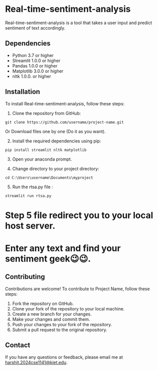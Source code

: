 # Real-time-sentiment-analysis

Real-time-sentiment-analysis is a tool that takes a user input and predict sentiment of text accordingly.

## Dependencies

- Python 3.7 or higher
- Streamlit 1.0.0 or higher
- Pandas 1.0.0 or higher
- Matplotlib 3.0.0 or higher
- nltk 1.0.0. or higher

## Installation

To install Real-time-sentiment-analysis, follow these steps:

1. Clone the repository from GitHub:

```
git clone https://github.com/username/project-name.git
```
Or Download files one by one (Do it as you want).

2. Install the required dependencies using pip:

```
pip install streamlit nltk matplotlib
```
3. Open your anaconda prompt.

4. Change directory to your project  directory:
```
cd C:\Users\username\Documents\myproject

```
5. Run the rtsa.py file :

```
streamlit run rtsa.py
```
# Step 5 file redirect you to your local host server.
# Enter any text and find your sentiment geek😉😉.




## Contributing

Contributions are welcome! To contribute to Project Name, follow these steps:

1. Fork the repository on GitHub.
2. Clone your fork of the repository to your local machine.
3. Create a new branch for your changes.
4. Make your changes and commit them.
5. Push your changes to your fork of the repository.
6. Submit a pull request to the original repository.



## Contact

If you have any questions or feedback, please email me at harshit.2024cse1141@kiet.edu.
